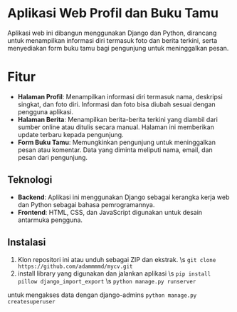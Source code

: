 # Aplikasi Web Profil dan Buku Tamu

Aplikasi web ini dibangun menggunakan Django dan Python, dirancang untuk menampilkan informasi diri termasuk foto dan berita terkini, serta menyediakan form buku tamu bagi pengunjung untuk meninggalkan pesan.

# Fitur

- **Halaman Profil**: Menampilkan informasi diri termasuk nama, deskripsi singkat, dan foto diri. Informasi dan foto bisa diubah sesuai dengan pengguna aplikasi.
- **Halaman Berita**: Menampilkan berita-berita terkini yang diambil dari sumber online atau ditulis secara manual. Halaman ini memberikan update terbaru kepada pengunjung.
- **Form Buku Tamu**: Memungkinkan pengunjung untuk meninggalkan pesan atau komentar. Data yang diminta meliputi nama, email, dan pesan dari pengunjung.

## Teknologi

- **Backend**: Aplikasi ini menggunakan Django sebagai kerangka kerja web dan Python sebagai bahasa pemrogramannya.
- **Frontend**: HTML, CSS, dan JavaScript digunakan untuk desain antarmuka pengguna.

## Instalasi

1. Klon repositori ini atau unduh sebagai ZIP dan ekstrak. \s
   `git clone https://github.com/adammmmd/mycv.git`
2. install library yang digunakan dan jalankan aplikasi \s
   `pip install pillow django_import_export` \s
   `python manage.py runserver`

untuk mengakses data dengan django-admins
`python manage.py createsuperuser`
